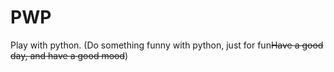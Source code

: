 # PWP
Play with python. (Do something funny with python, just for fun~~Have a good day, and have a good mood~~)
